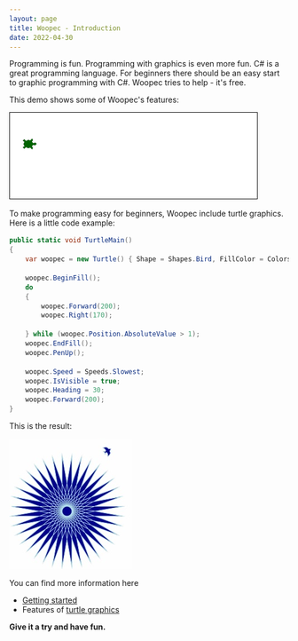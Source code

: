 ```yaml
---
layout: page
title: Woopec - Introduction
date: 2022-04-30
---
```


Programming is fun. Programming with graphics is even more fun. C# is a great programming language. For beginners there should be an easy start to graphic programming with C#.  Woopec tries to help - it's free.

This demo shows some of Woopec's features:

![Woopec Animation Demo](WoopecAnimation.gif)

To make programming easy for beginners, Woopec include turtle graphics. Here is a little code example: 
```c#
public static void TurtleMain()
{
    var woopec = new Turtle() { Shape = Shapes.Bird, FillColor = Colors.DarkBlue, PenColor = Colors.LightBlue, Speed = Speeds.Fastest, IsVisible = false };

    woopec.BeginFill();
    do
    {
        woopec.Forward(200);
        woopec.Right(170);

    } while (woopec.Position.AbsoluteValue > 1);
    woopec.EndFill();
    woopec.PenUp();

    woopec.Speed = Speeds.Slowest;
    woopec.IsVisible = true;
    woopec.Heading = 30;
    woopec.Forward(200);
}
```

This is the result:

![Turtle Fill Example](filldemo.jpg)


You can find more information here
* [Getting started](GettingStarted.html)
* Features of [turtle graphics](Turtle.html)

**Give it a try and have fun.**
